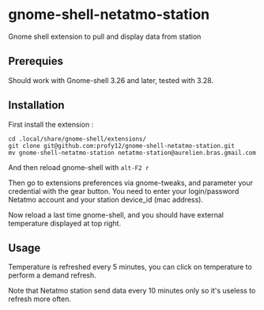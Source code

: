 # gnome-shell-netatmo-station
Gnome shell extension to pull and display data from station

## Prerequies

Should work with Gnome-shell 3.26 and later, tested with 3.28.

## Installation

First install the extension :

```
cd .local/share/gnome-shell/extensions/
git clone git@github.com:profy12/gnome-shell-netatmo-station.git
mv gnome-shell-netatmo-station netatmo-station@aurelien.bras.gmail.com
```

And then reload gnome-shell with `alt-F2 r`

Then go to extensions preferences via gnome-tweaks, and parameter your credential with the gear button. You need to enter your login/password Netatmo account and your station device_id (mac address).

Now reload a last time gnome-shell, and you should have external temperature displayed at top right.

## Usage

Temperature is refreshed every 5 minutes, you can click on temperature to perform a demand refresh.

Note that Netatmo station send data every 10 minutes only so it's useless to refresh more often.


